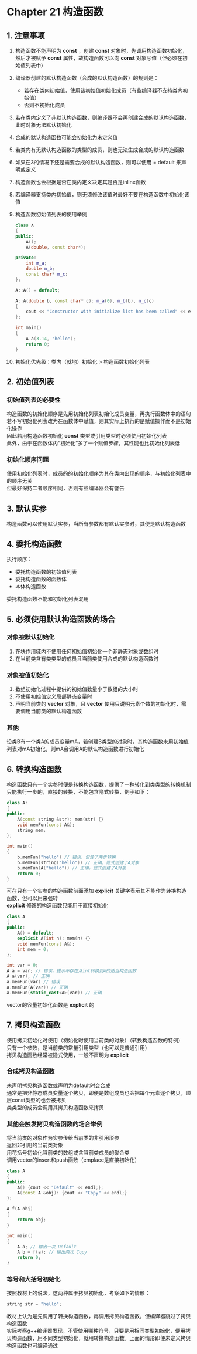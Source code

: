 # Chapter 21 构造函数

## 1. 注意事项

1. 构造函数不能声明为 __const__ ，创建 __const__ 对象时，先调用构造函数初始化，然后才被赋予 __const__ 属性，故构造函数可以向 __const__ 对象写值（但必须在初始值列表中）  
2. 编译器创建的默认构造函数（合成的默认构造函数）的规则是：
    - 若存在类内初始值，使用该初始值初始化成员（有些编译器不支持类内初始值）
    - 否则不初始化成员
3. 若在类内定义了非默认构造函数，则编译器不会再创建合成的默认构造函数，此时对象无法默认初始化
4. 合成的默认构造函数可能会初始化为未定义值
5. 若类内有无默认构造函数的类型的成员，则也无法生成合成的默认构造函数
6. 如果在3的情况下还是需要合成的默认构造函数，则可以使用 = default 来声明或定义
7. 构造函数也会根据是否在类内定义决定其是否是inline函数
8. 若编译器支持类内初始值，则无须修改该值时最好不要在构造函数中初始化该值
9. 构造函数初始值列表的使用举例

    ```C++
    class A
    {
    public:
        A();
        A(double, const char*);

    private:
        int m_a;
        double m_b;
        const char* m_c;
    };

    A::A() = default;

    A::A(double b, const char* c): m_a(0), m_b(b), m_c(c)
    {
        cout << "Constructor with initialize list has been called" << endl;
    };

    int main()
    {
        A a(3.14, "hello");
        return 0;
    }
    ```

10. 初始化优先级：类内（就地）初始化 > 构造函数初始化列表

## 2. 初始值列表

### 初始值列表的必要性

构造函数的初始化顺序是先用初始化列表初始化成员变量，再执行函数体中的语句  
若不写初始化列表改为在函数体中赋值，则其实际上执行的是赋值操作而不是初始化操作  
因此若用构造函数初始化 __const__ 类型或引用类型时必须使用初始化列表  
此外，由于在函数体内“初始化”多了一个赋值步骤，其性能也比初始化列表低

### 初始化顺序问题

使用初始化列表时，成员的的初始化顺序为其在类内出现的顺序，与初始化列表中的顺序无关  
但最好保持二者顺序相同，否则有些编译器会有警告

## 3. 默认实参

构造函数可以使用默认实参，当所有参数都有默认实参时，其便是默认构造函数

## 4. 委托构造函数

执行顺序：

- 委托构造函数的初始值列表
- 委托构造函数的函数体
- 本体构造函数

委托构造函数不能和初始化列表混用

## 5. 必须使用默认构造函数的场合

### 对象被默认初始化

1. 在块作用域内不使用任何初始值初始化一个非静态对象或数组时
2. 在当前类含有类类型的成员且当前类使用合成的默认构造函数时

### 对象被值初始化

1. 数组初始化过程中提供的初始值数量小于数组的大小时
2. 不使用初始值定义局部静态变量时
3. 声明当前类的 __vector__ 对象，且 __vector__ 使用只说明元素个数的初始化时，需要调用当前类的默认构造函数

### 其他

设类B有一个类A的成员变量mA，若创建B类型的对象时，其构造函数未用初始值列表对mA初始化，则mA会调用A的默认构造函数进行初始化

## 6. 转换构造函数

构造函数只有一个实参时便是转换构造函数，提供了一种转化到类类型的转换机制  
只能执行一步的，直接的转换，不能包含隐式转换，例子如下：

```C++
class A:
{
public:
    A(const string &str): mem(str) {}
    void memFun(const A&);
    string mem;
};

int main()
{
    b.memFun("hello") // 错误，包含了两步转换
    b.memFun(string("hello")) // 正确，隐式创建了A对象
    b.memFun(A("hello")) // 正确，显式创建了A对象
    return 0;
}
```

可在只有一个实参的构造函数前面添加 __explicit__ 关键字表示其不能作为转换构造函数，但可以用来强转  
__explicit__ 修饰的构造函数只能用于直接初始化

```C++
class A
{
public:
    A() = default;
    explicit A(int n): mem(n) {}
    void memFun(const A&);
    int mem = 0;
};

int var = 0;
A a = var; // 错误，提示不存在从int转换到A的适当构造函数
A a(var); // 正确
a.memFun(var) // 错误
a.memFun(A(var)) // 正确
a.memFun(static_cast<A>(var)) // 正确
```

vector的容量初始化函数是 __explicit__ 的

## 7. 拷贝构造函数

使用拷贝初始化时使用（初始化时使用当前类的对象）（转换构造函数的特例）  
只有一个参数，是当前类的常量引用类型（也可以是普通引用）  
拷贝构造函数经常被隐式使用，一般不声明为 __explicit__

### 合成拷贝构造函数

未声明拷贝构造函数或声明为default时会合成  
通常是把非静态成员变量逐个拷贝，即便是数组成员也会把每个元素逐个拷贝，顶层const类型的也会被拷贝  
类类型的成员会调用其拷贝构造函数来拷贝  

### 其他会触发拷贝构造函数的场合举例

将当前类的对象作为实参传给当前类的非引用形参  
返回非引用的当前类对象  
用花括号初始化当前类的数组或含当前类成员的聚合类  
调用vector的insert和push函数（emplace是直接初始化）

```C++
class A
{
public:
    A() {cout << "Default" << endl;};
    A(const A &obj): {cout << "Copy" << endl;}
};

A f(A obj)
{
    return obj;
}

int main()
{
    A a; // 输出一次 Default
    A b = f(a); // 输出两次 Copy
    return 0;
}
```

### 等号和大括号初始化

按照教材上的说法，这两种属于拷贝初始化，考察如下的情形：

```C++
string str = "hello";
```

教材上认为是先调用了转换构造函数，再调用拷贝构造函数，但编译器跳过了拷贝构造函数  
实际考察g++编译器发现，不管使用哪种符号，只要是用相同类型初始化，便用拷贝构造函数，用不同类型初始化，就用转换构造函数。上面的情形即便未定义拷贝构造函数也可编译通过
